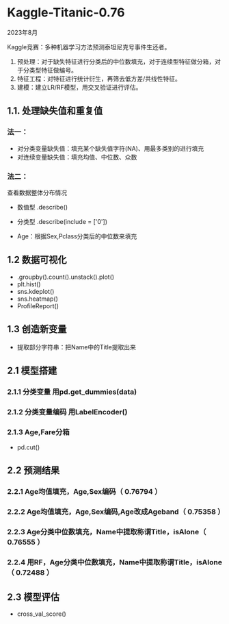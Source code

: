 # Kaggle-Titanic-0.76

2023年8月

Kaggle竞赛：多种机器学习方法预测泰坦尼克号事件生还者。
1. 预处理：对于缺失特征进行分类后的中位数填充，对于连续型特征做分箱，对于分类型特征做编号。
2. 特征工程：对特征进行统计衍生，再筛去低方差/共线性特征。
3. 建模：建立LR/RF模型，用交叉验证进行评估。

## 1.1. 处理缺失值和重复值

### 法一：
* 对分类变量缺失值：填充某个缺失值字符(NA)、用最多类别的进行填充
* 对连续变量缺失值：填充均值、中位数、众数

### 法二：
查看数据整体分布情况
* 数值型 .describe()
* 分类型 .describe(include = ['0'])

* Age：根据Sex,Pclass分类后的中位数来填充

## 1.2 数据可视化

* .groupby().count().unstack().plot()
* plt.hist()
* sns.kdeplot()
* sns.heatmap()
* ProfileReport()

## 1.3 创造新变量

* 提取部分字符串：把Name中的Title提取出来

## 2.1 模型搭建

### 2.1.1 分类变量 用pd.get_dummies(data)

### 2.1.2 分类变量编码 用LabelEncoder()

### 2.1.3 Age,Fare分箱

* pd.cut()

## 2.2 预测结果

### 2.2.1 Age均值填充，Age,Sex编码（ 0.76794 ）

### 2.2.2 Age均值填充，Age,Sex编码,Age改成Ageband（ 0.75358 ）

### 2.2.3 Age分类中位数填充，Name中提取称谓Title，isAlone（ 0.76555 ）

### 2.2.4 用RF，Age分类中位数填充，Name中提取称谓Title，isAlone（ 0.72488 ）

## 2.3 模型评估

* cross_val_score()
